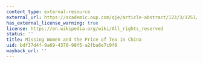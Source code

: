 ```yaml
---
content_type: external-resource
external_url: https://academic.oup.com/qje/article-abstract/123/3/1251/1928174
has_external_license_warning: true
license: https://en.wikipedia.org/wiki/All_rights_reserved
status: ''
title: Missing Women and the Price of Tea in China
uid: bdf37d4f-9a69-4370-98f5-a2fba6e7c9f0
wayback_url: ''
---
```

